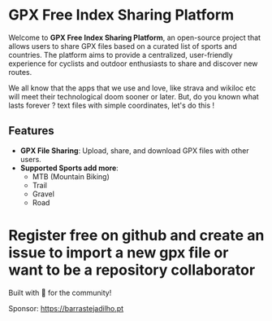 # GPX Free Index Sharing Platform 

Welcome to **GPX Free Index Sharing Platform**, an open-source project that allows users to share GPX files based on a curated list of sports and countries. The platform aims to provide a centralized, user-friendly experience for cyclists and outdoor enthusiasts to share and discover new routes.

We all know that the apps that we use and love, like strava and wikiloc etc will meet their technological doom sooner or later. But, do you known what lasts forever ? text files with simple coordinates, let's do this !

## Features

- **GPX File Sharing**: Upload, share, and download GPX files with other users.
- **Supported Sports add more**:
  - MTB (Mountain Biking)
  - Trail
  - Gravel
  - Road

# Register free on github and create an issue to import a new gpx file or want to be a repository collaborator

Built with 💚 for the community!

Sponsor: https://barrastejadilho.pt
